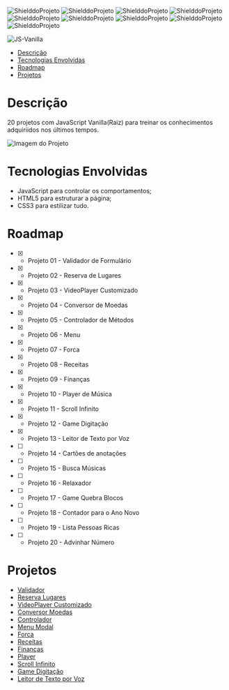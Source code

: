 <!-- PARA ESCOLHER AS CORES DAS LINGUAGENS USAR O SITE https://brandcolors.net/ -->
![ShielddoProjeto](https://img.shields.io/badge/Projeto-JS_Vanilla-b52e31.svg?style=for-the-badge)
![ShielddoProjeto](https://img.shields.io/badge/Versão-1.0.0-e9ebec.svg?style=for-the-badge)
![ShielddoProjeto](https://img.shields.io/badge/Linguagem-JavaScript-f7df1e.svg?style=for-the-badge)
![ShielddoProjeto](https://img.shields.io/badge/Markup-HTML-e34f26.svg?style=for-the-badge)
![ShielddoProjeto](https://img.shields.io/badge/Estilo-CSS-002561.svg?style=for-the-badge)
![ShielddoProjeto](https://img.shields.io/github/repo-size/adrianoleitedasilva/js-vanilla?style=for-the-badge)
![ShielddoProjeto](https://img.shields.io/tokei/lines/github/adrianoleitedasilva/js-vanilla?style=for-the-badge)
![ShielddoProjeto](https://img.shields.io/github/stars/adrianoleitedasilva/js-vanilla?style=for-the-badge) 
![ShielddoProjeto](https://img.shields.io/github/last-commit/adrianoleitedasilva/js-vanilla?style=for-the-badge)

<!-- Envie a imagem por meio de uma ISSUE e cole o link aqui nessa linha abaixo -->
![JS-Vanilla](https://user-images.githubusercontent.com/6373438/169386500-d7e399e4-64cf-4c25-b8f1-7427320cb801.png)

- [Descrição](#descrição)
- [Tecnologias Envolvidas](#tecnologias-envolvidas)
- [Roadmap](#roadmap)
- [Projetos](#projetos)
  
# Descrição

20 projetos com JavaScript Vanilla(Raiz) para treinar os conhecimentos adquiriidos nos últimos tempos.

![Imagem do Projeto](https://user-images.githubusercontent.com/6373438/169386680-b2576a5e-4141-4070-93fe-2997f17378b4.png)

# Tecnologias Envolvidas

- JavaScript para controlar os comportamentos;
- HTML5 para estruturar a página;
- CSS3 para estilizar tudo.

# Roadmap
- [x] - Projeto 01 - Validador de Formulário
- [x] - Projeto 02 - Reserva de Lugares
- [x] - Projeto 03 - VideoPlayer Customizado
- [x] - Projeto 04 - Conversor de Moedas
- [x] - Projeto 05 - Controlador de Métodos
- [x] - Projeto 06 - Menu
- [x] - Projeto 07 - Forca
- [x] - Projeto 08 - Receitas
- [x] - Projeto 09 - Finanças
- [x] - Projeto 10 - Player de Música
- [x] - Projeto 11 - Scroll Infinito
- [x] - Projeto 12 - Game Digitação
- [x] - Projeto 13 - Leitor de Texto por Voz
- [ ] - Projeto 14 - Cartões de anotações
- [ ] - Projeto 15 - Busca Músicas
- [ ] - Projeto 16 - Relaxador
- [ ] - Projeto 17 - Game Quebra Blocos
- [ ] - Projeto 18 - Contador para o Ano Novo
- [ ] - Projeto 19 - Lista Pessoas Ricas
- [ ] - Projeto 20 - Advinhar Número
# Projetos

- [Validador](https://adrianoleitedasilva.github.io/js-vanilla/00_validador/)
- [Reserva Lugares](https://adrianoleitedasilva.github.io/js-vanilla/01_reserva_lugares/)
- [VideoPlayer Customizado](https://adrianoleitedasilva.github.io/js-vanilla/02_videoplayer/)
- [Conversor Moedas](https://adrianoleitedasilva.github.io/js-vanilla/03_conversor_moedas/)
- [Controlador](https://adrianoleitedasilva.github.io/js-vanilla/04_controlador/)
- [Menu Modal](https://adrianoleitedasilva.github.io/js-vanilla/05_menu/)
- [Forca](https://adrianoleitedasilva.github.io/js-vanilla/06_forca/)
- [Receitas](https://adrianoleitedasilva.github.io/js-vanilla/07_receitas/)
- [Finanças](https://adrianoleitedasilva.github.io/js-vanilla/08_financas/)
- [Player](https://adrianoleitedasilva.github.io/js-vanilla/09_player/)
- [Scroll Infinito](https://adrianoleitedasilva.github.io/js-vanilla/10_scroll_infinito/)
- [Game Digitação](https://adrianoleitedasilva.github.io/js-vanilla/11_game_digitacao/)
- [Leitor de Texto por Voz](https://adrianoleitedasilva.github.io/js-vanilla/12_leitor/)

